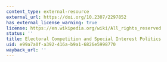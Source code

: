 ```yaml
---
content_type: external-resource
external_url: https://doi.org/10.2307/2297852
has_external_license_warning: true
license: https://en.wikipedia.org/wiki/All_rights_reserved
status: ''
title: Electoral Competition and Special Interest Politics
uid: e99a7a0f-a392-416a-b9a1-6826e5998770
wayback_url: ''
---
```

